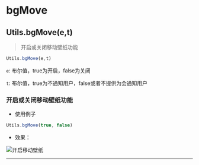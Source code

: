 # bgMove

## Utils.bgMove(e,t)

> 开启或关闭移动壁纸功能

```javascript
Utils.bgMove(e,t)
```

```e```: 布尔值，true为开启，false为关闭

```t```: 布尔值，true为不通知用户，false或者不提供为会通知用户

### 开启或关闭移动壁纸功能

- 使用例子

```javascript
Utils.bgMove(true, false)
```

- 效果：

![开启移动壁纸](https://static.codemao.cn/i/24/4/29/12/0809-HW.png)

---